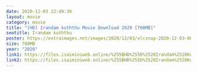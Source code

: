 ```yaml
---
date: 2020-12-03 22:49:30
layout: movie
category: movie
title: "[HD] Irandam kuththu Movie Download 2020 [700MB]"
seotitle: Irandam kuththu
poster: https://extraimages.net/images/2020/12/03/vlcsnap-2020-12-03-08h21m50s295.md.png
size: 700MB
year: "2020"
link1: https://files.isaiminiweb.online/%255BHD%255D%2520Irandam%2520Kuthu/(%2520Telegram%2520%40isaiminidownload%2520)%2520-%2520IRANDAM%2520KUTHTHU%2520(2020)%2520Tamil%2520HDRip%2520-%2520700MB%2520-%2520x264%2520-%2520MP3.mkv?rootId=0AJtZkTkXLBuYUk9PVA
link2: https://files.isaiminiweb.online/%255BHD%255D%2520Irandam%2520Kuthu/(%2520Telegram%2520%40isaiminidownload%2520)%2520-%2520IRANDAM%2520KUTHTHU%2520(2020)%2520Tamil%2520HDRip%2520-%2520700MB%2520-%2520x264%2520-%2520MP3.mkv?rootId=0AJtZkTkXLBuYUk9PVA
---
```


